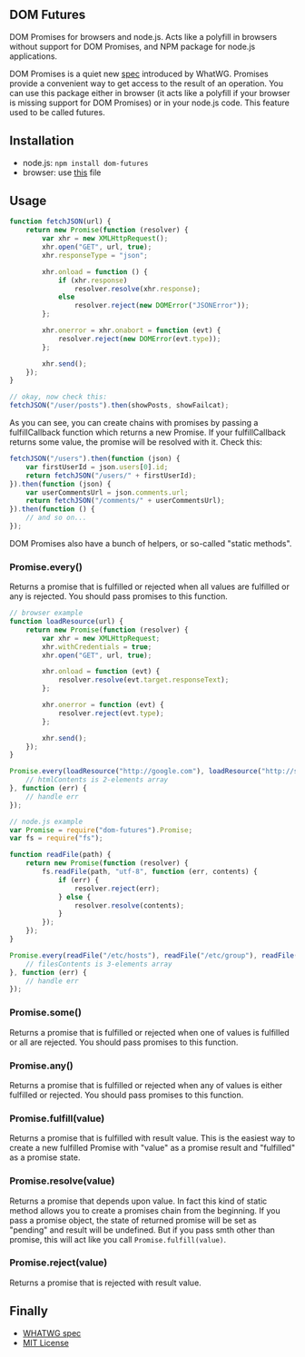 ## DOM Futures
DOM Promises for browsers and node.js. Acts like a polyfill in browsers without support for DOM Promises, and NPM package for node.js applications.

DOM Promises is a quiet new [spec](http://dom.spec.whatwg.org/#promises) introduced by WhatWG. Promises provide a convenient way to get access to the result of an operation. You can use this package either in browser (it acts like a polyfill if your browser is missing support for DOM Promises) or in your node.js code. This feature used to be called futures.

## Installation
 * node.js: ```npm install dom-futures```
 * browser: use [this](https://github.com/1999/dom-futures/blob/master/lib/futures.js) file

## Usage

```javascript
function fetchJSON(url) {
	return new Promise(function (resolver) {
		var xhr = new XMLHttpRequest();
		xhr.open("GET", url, true);
		xhr.responseType = "json";

		xhr.onload = function () {
			if (xhr.response)
				resolver.resolve(xhr.response);
			else
				resolver.reject(new DOMError("JSONError"));
		};

		xhr.onerror = xhr.onabort = function (evt) {
			resolver.reject(new DOMError(evt.type));
		};

		xhr.send();
    });
}

// okay, now check this:
fetchJSON("/user/posts").then(showPosts, showFailcat);
```

As you can see, you can create chains with promises by passing a fulfillCallback function which returns a new Promise. If your fulfillCallback returns some value, the promise will be resolved with it. Check this:

```javascript
fetchJSON("/users").then(function (json) {
	var firstUserId = json.users[0].id;
	return fetchJSON("/users/" + firstUserId);
}).then(function (json) {
	var userCommentsUrl = json.comments.url;
	return fetchJSON("/comments/" + userCommentsUrl);
}).then(function () {
	// and so on...
});
```

DOM Promises also have a bunch of helpers, or so-called "static methods".

### Promise.every()

Returns a promise that is fulfilled or rejected when all values are fulfilled or any is rejected. You should pass promises to this function.

```javascript
// browser example
function loadResource(url) {
	return new Promise(function (resolver) {
		var xhr = new XMLHttpRequest;
		xhr.withCredentials = true;
		xhr.open("GET", url, true);

		xhr.onload = function (evt) {
			resolver.resolve(evt.target.responseText);
		};

		xhr.onerror = function (evt) {
			resolver.reject(evt.type);
		};

		xhr.send();
	});
}

Promise.every(loadResource("http://google.com"), loadResource("http://stackoverflow.com")).then(function (htmlContents) {
	// htmlContents is 2-elements array
}, function (err) {
	// handle err
});

// node.js example
var Promise = require("dom-futures").Promise;
var fs = require("fs");

function readFile(path) {
	return new Promise(function (resolver) {
		fs.readFile(path, "utf-8", function (err, contents) {
			if (err) {
				resolver.reject(err);
			} else {
				resolver.resolve(contents);
			}
		});
	});
}

Promise.every(readFile("/etc/hosts"), readFile("/etc/group"), readFile("/etc/shadow")).then(function (filesContents) {
	// filesContents is 3-elements array
}, function (err) {
	// handle err
});
```

### Promise.some()
Returns a promise that is fulfilled or rejected when one of values is fulfilled or all are rejected. You should pass promises to this function.

### Promise.any()
Returns a promise that is fulfilled or rejected when any of values is either fulfilled or rejected. You should pass promises to this function.

### Promise.fulfill(value)
Returns a promise that is fulfilled with result value. This is the easiest way to create a new fulfilled Promise with "value" as a promise result and "fulfilled" as a promise state.

### Promise.resolve(value)
Returns a promise that depends upon value. In fact this kind of static method allows you to create a promises chain from the beginning. If you pass a promise object, the state of returned promise will be set as "pending" and result will be undefined. But if you pass smth other than promise, this will act like you call ```Promise.fulfill(value)```.

### Promise.reject(value)
Returns a promise that is rejected with result value.

## Finally
 * [WHATWG spec](http://dom.spec.whatwg.org/#promises)
 * [MIT License](https://github.com/1999/dom-futures/blob/master/LICENSE)

